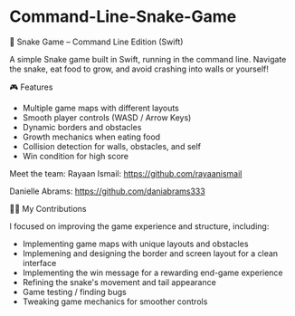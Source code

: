 # Command-Line-Snake-Game

🐍 Snake Game – Command Line Edition (Swift)

A simple Snake game built in Swift, running in the command line. Navigate the snake, eat food to grow, and avoid crashing into walls or yourself!

🎮 Features

- Multiple game maps with different layouts
- Smooth player controls (WASD / Arrow Keys)
- Dynamic borders and obstacles
- Growth mechanics when eating food
- Collision detection for walls, obstacles, and self
- Win condition for high score

Meet the team:
Rayaan Ismail: https://github.com/rayaanismail

Danielle Abrams: https://github.com/daniabrams333

👩‍💻 My Contributions

I focused on improving the game experience and structure, including:

- Implementing game maps with unique layouts and obstacles
- Implemening and designing the border and screen layout for a clean interface
- Implementing the win message for a rewarding end-game experience
- Refining the snake's movement and tail appearance
- Game testing / finding bugs
- Tweaking game mechanics for smoother controls
